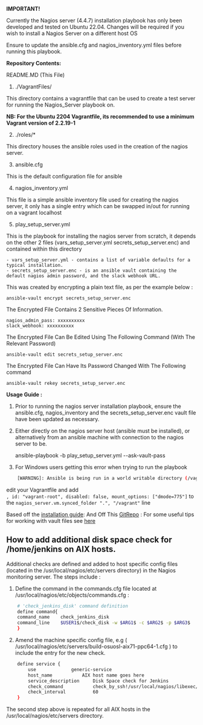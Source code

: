 **IMPORTANT!**

Currently the Nagios server (4.4.7) installation playbook has only been developed and tested on Ubuntu 22.04. Changes will be required if you wish to install a Nagios Server on a different host OS

Ensure to update the ansible.cfg and nagios_inventory.yml files before running this playbook.

**Repository Contents:**

README.MD (This File)

1) ./VagrantFiles/

  This directory contains a vagrantfile that can be used to create a test server for running the Nagios_Server playbook on.

  **NB: For the Ubuntu 2204 Vagrantfile, its recommended to use a minimum Vagrant version of 2.2.19-1**

2) ./roles/*

This directory houses the ansible roles used in the creation of the nagios server.

3) ansible.cfg

This is the default configuration file for ansible

4) nagios_inventory.yml

This file is a simple ansible inventory file used for creating the nagios server, it only has a single entry which can be swapped in/out for running on a vagrant localhost

5)  play_setup_server.yml

This is the playbook for installing the nagios server from scratch, it depends on the other 2 files (vars_setup_server.yml secrets_setup_server.enc) and contained within this directory

    - vars_setup_server.yml - contains a list of variable defaults for a typical installation.
    - secrets_setup_server.enc - is an ansible vault containing the default nagios admin password, and the slack webhook URL.

This was created by encrypting a plain text file, as per the example below :

    ansible-vault encrypt secrets_setup_server.enc

The Encrypted File Contains 2 Sensitive Pieces Of Information.

    nagios_admin_pass: xxxxxxxxxx
    slack_webhook: xxxxxxxxxx

The Encrypted File Can Be Edited Using The Following Command (With The Relevant Password)

    ansible-vault edit secrets_setup_server.enc

The Encrypted File Can Have Its Password Changed With The Following command

    ansible-vault rekey secrets_setup_server.enc


**Usage Guide :**

1) Prior to running the nagios server installation playbook, ensure the ansible.cfg, nagios_inventory and the secrets_setup_server.enc vault file have been updated as necessary.

2) Either directly on the nagios server host (ansible must be installed), or alternatively from an ansible machine with connection to the nagios server to be.

    ansible-playbook -b play_setup_server.yml --ask-vault-pass  
3) For Windows users getting this error when trying to run the playbook
```bash
	[WARNING]: Ansible is being run in a world writable directory (/vagrant), ignoring it as an ansible.cfg source
```
edit your Vagrantfile and add  
`, id: "vagrant-root", disabled: false, mount_options: ["dmode=775"]`
to the `nagios_server.vm.synced_folder ".", "/vagrant"` line

Based off the [installation guide](https://support.nagios.com/kb/article/nagios-core-installing-nagios-core-from-source-96.html):
And Off This [GitRepo](https://github.com/Willsparker/AnsibleBoilerPlates/tree/main/Nagios) :
For some useful tips for working with vault files see [here](https://docs.ansible.com/ansible/latest/user_guide/vault.html)

## How to add additional disk space check for /home/jenkins on AIX hosts.
  
Additional checks are defined and added to host specific config files (located in the /usr/local/nagios/etc/servers directory) in the Nagios monitoring server. The steps include :

1) Define the command in the commands.cfg file located at /usr/local/nagios/etc/objects/commands.cfg :  
```bash
	# 'check_jenkins_disk' command definition
	define command{
	command_name	check_jenkins_disk
	command_line	$USER1$/check_disk -w $ARG1$ -c $ARG2$ -p $ARG3$
	}
```
2) Amend the machine specific config file, e.g ( /usr/local/nagios/etc/servers/build-osuosl-aix71-ppc64-1.cfg ) to include the entry for the new check.  

```bash
	define service {
		use				generic-service
		host_name			AIX host name goes here
		service_description		Disk Space check for Jenkins
		check_command			check_by_ssh!/usr/local/nagios/libexec/check_disk -w 20% -c 10% -p /home/jenkins
		check_interval			60
	}
```  
The second step above is repeated for all AIX hosts in the /usr/local/nagios/etc/servers directory.  